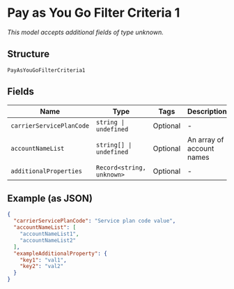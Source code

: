 
# Pay as You Go Filter Criteria 1

*This model accepts additional fields of type unknown.*

## Structure

`PayAsYouGoFilterCriteria1`

## Fields

| Name | Type | Tags | Description |
|  --- | --- | --- | --- |
| `carrierServicePlanCode` | `string \| undefined` | Optional | - |
| `accountNameList` | `string[] \| undefined` | Optional | An array of account names |
| `additionalProperties` | `Record<string, unknown>` | Optional | - |

## Example (as JSON)

```json
{
  "carrierServicePlanCode": "Service plan code value",
  "accountNameList": [
    "accountNameList1",
    "accountNameList2"
  ],
  "exampleAdditionalProperty": {
    "key1": "val1",
    "key2": "val2"
  }
}
```

